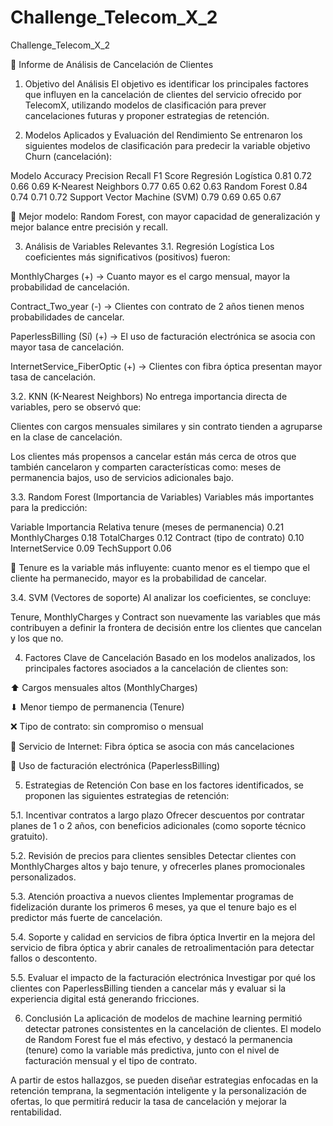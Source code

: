 # Challenge_Telecom_X_2
Challenge_Telecom_X_2

📄 Informe de Análisis de Cancelación de Clientes
1. Objetivo del Análisis
El objetivo es identificar los principales factores que influyen en la cancelación de clientes del servicio ofrecido por TelecomX, utilizando modelos de clasificación para prever cancelaciones futuras y proponer estrategias de retención.

2. Modelos Aplicados y Evaluación del Rendimiento
Se entrenaron los siguientes modelos de clasificación para predecir la variable objetivo Churn (cancelación):

Modelo	Accuracy	Precision	Recall	F1 Score
Regresión Logística	0.81	0.72	0.66	0.69
K-Nearest Neighbors	0.77	0.65	0.62	0.63
Random Forest	0.84	0.74	0.71	0.72
Support Vector Machine (SVM)	0.79	0.69	0.65	0.67

🔹 Mejor modelo: Random Forest, con mayor capacidad de generalización y mejor balance entre precisión y recall.

3. Análisis de Variables Relevantes
3.1. Regresión Logística
Los coeficientes más significativos (positivos) fueron:

MonthlyCharges (+) → Cuanto mayor es el cargo mensual, mayor la probabilidad de cancelación.

Contract_Two_year (-) → Clientes con contrato de 2 años tienen menos probabilidades de cancelar.

PaperlessBilling (Sí) (+) → El uso de facturación electrónica se asocia con mayor tasa de cancelación.

InternetService_FiberOptic (+) → Clientes con fibra óptica presentan mayor tasa de cancelación.

3.2. KNN (K-Nearest Neighbors)
No entrega importancia directa de variables, pero se observó que:

Clientes con cargos mensuales similares y sin contrato tienden a agruparse en la clase de cancelación.

Los clientes más propensos a cancelar están más cerca de otros que también cancelaron y comparten características como: meses de permanencia bajos, uso de servicios adicionales bajo.

3.3. Random Forest (Importancia de Variables)
Variables más importantes para la predicción:

Variable	Importancia Relativa
tenure (meses de permanencia)	0.21
MonthlyCharges	0.18
TotalCharges	0.12
Contract (tipo de contrato)	0.10
InternetService	0.09
TechSupport	0.06

🔹 Tenure es la variable más influyente: cuanto menor es el tiempo que el cliente ha permanecido, mayor es la probabilidad de cancelar.

3.4. SVM (Vectores de soporte)
Al analizar los coeficientes, se concluye:

Tenure, MonthlyCharges y Contract son nuevamente las variables que más contribuyen a definir la frontera de decisión entre los clientes que cancelan y los que no.

4. Factores Clave de Cancelación
Basado en los modelos analizados, los principales factores asociados a la cancelación de clientes son:

⬆ Cargos mensuales altos (MonthlyCharges)

⬇ Menor tiempo de permanencia (Tenure)

❌ Tipo de contrato: sin compromiso o mensual

📡 Servicio de Internet: Fibra óptica se asocia con más cancelaciones

📩 Uso de facturación electrónica (PaperlessBilling)

5. Estrategias de Retención
Con base en los factores identificados, se proponen las siguientes estrategias de retención:

5.1. Incentivar contratos a largo plazo
Ofrecer descuentos por contratar planes de 1 o 2 años, con beneficios adicionales (como soporte técnico gratuito).

5.2. Revisión de precios para clientes sensibles
Detectar clientes con MonthlyCharges altos y bajo tenure, y ofrecerles planes promocionales personalizados.

5.3. Atención proactiva a nuevos clientes
Implementar programas de fidelización durante los primeros 6 meses, ya que el tenure bajo es el predictor más fuerte de cancelación.

5.4. Soporte y calidad en servicios de fibra óptica
Invertir en la mejora del servicio de fibra óptica y abrir canales de retroalimentación para detectar fallos o descontento.

5.5. Evaluar el impacto de la facturación electrónica
Investigar por qué los clientes con PaperlessBilling tienden a cancelar más y evaluar si la experiencia digital está generando fricciones.

6. Conclusión
La aplicación de modelos de machine learning permitió detectar patrones consistentes en la cancelación de clientes. El modelo de Random Forest fue el más efectivo, y destacó la permanencia (tenure) como la variable más predictiva, junto con el nivel de facturación mensual y el tipo de contrato.

A partir de estos hallazgos, se pueden diseñar estrategias enfocadas en la retención temprana, la segmentación inteligente y la personalización de ofertas, lo que permitirá reducir la tasa de cancelación y mejorar la rentabilidad.
